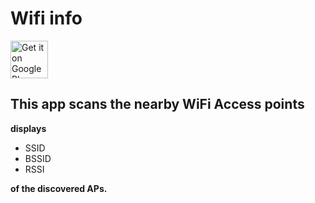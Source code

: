 # Wifi info

<a href="https://play.google.com/store/apps/details?id=io.github.kiranshny.wifiinfo"><img alt="Get it on Google Play" src="https://play.google.com/intl/en_us/badges/images/generic/en-play-badge.png" height=60px /></a>

## This app scans the nearby WiFi Access points 
**displays**
- SSID
- BSSID
- RSSI

**of the discovered APs.**
